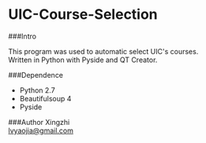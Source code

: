 UIC-Course-Selection
====================

###Intro  
 
This program was used to automatic select UIC's courses.   
Written in Python with Pyside and QT Creator.  
  

###Dependence 

*  Python 2.7
*  Beautifulsoup 4 
*  Pyside


###Author
Xingzhi  
lvyaojia@gmail.com
